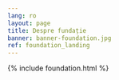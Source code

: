 ```yaml
---
lang: ro
layout: page
title: Despre fundație
banner: banner-foundation.jpg
ref: foundation_landing
---
```


{% include foundation.html %}
